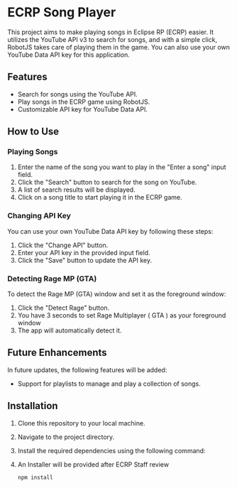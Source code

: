 # ECRP Song Player

This project aims to make playing songs in Eclipse RP (ECRP) easier. It utilizes the YouTube API v3 to search for songs, and with a simple click, RobotJS takes care of playing them in the game. You can also use your own YouTube Data API key for this application.

## Features

- Search for songs using the YouTube API.
- Play songs in the ECRP game using RobotJS.
- Customizable API key for YouTube Data API.

## How to Use

### Playing Songs

1. Enter the name of the song you want to play in the "Enter a song" input field.
2. Click the "Search" button to search for the song on YouTube.
3. A list of search results will be displayed.
4. Click on a song title to start playing it in the ECRP game.

### Changing API Key

You can use your own YouTube Data API key by following these steps:

1. Click the "Change API" button.
2. Enter your API key in the provided input field.
3. Click the "Save" button to update the API key.

### Detecting Rage MP (GTA)

To detect the Rage MP (GTA) window and set it as the foreground window:

1. Click the "Detect Rage" button.
2. You have 3 seconds to set Rage Multiplayer ( GTA ) as your foreground window
3. The app will automatically detect it.

## Future Enhancements

In future updates, the following features will be added:

- Support for playlists to manage and play a collection of songs.

## Installation

1. Clone this repository to your local machine.
2. Navigate to the project directory.
3. Install the required dependencies using the following command:
4. An Installer will be provided after ECRP Staff review

   ```bash
   npm install
